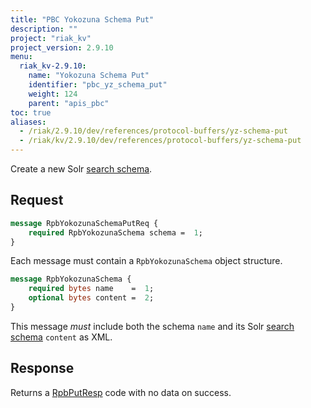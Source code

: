 ```yaml
---
title: "PBC Yokozuna Schema Put"
description: ""
project: "riak_kv"
project_version: 2.9.10
menu:
  riak_kv-2.9.10:
    name: "Yokozuna Schema Put"
    identifier: "pbc_yz_schema_put"
    weight: 124
    parent: "apis_pbc"
toc: true
aliases:
  - /riak/2.9.10/dev/references/protocol-buffers/yz-schema-put
  - /riak/kv/2.9.10/dev/references/protocol-buffers/yz-schema-put
---
```


Create a new Solr [search schema]({{<baseurl>}}riak/kv/2.9.10/developing/usage/search-schemas).

## Request

```protobuf
message RpbYokozunaSchemaPutReq {
    required RpbYokozunaSchema schema =  1;
}
```

Each message must contain a `RpbYokozunaSchema` object structure.

```protobuf
message RpbYokozunaSchema {
    required bytes name    =  1;
    optional bytes content =  2;
}
```

This message *must* include both the schema `name` and its Solr [search schema]({{<baseurl>}}riak/kv/2.9.10/developing/usage/search-schemas) `content` as XML.

## Response

Returns a [RpbPutResp]({{<baseurl>}}riak/kv/2.9.10/developing/api/protocol-buffers/#message-codes) code with no data on success.




